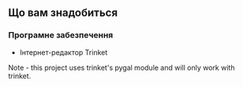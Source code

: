 ## Що вам знадобиться

### Програмне забезпечення

+ Інтернет-редактор Trinket

Note - this project uses trinket's pygal module and will only work with trinket.